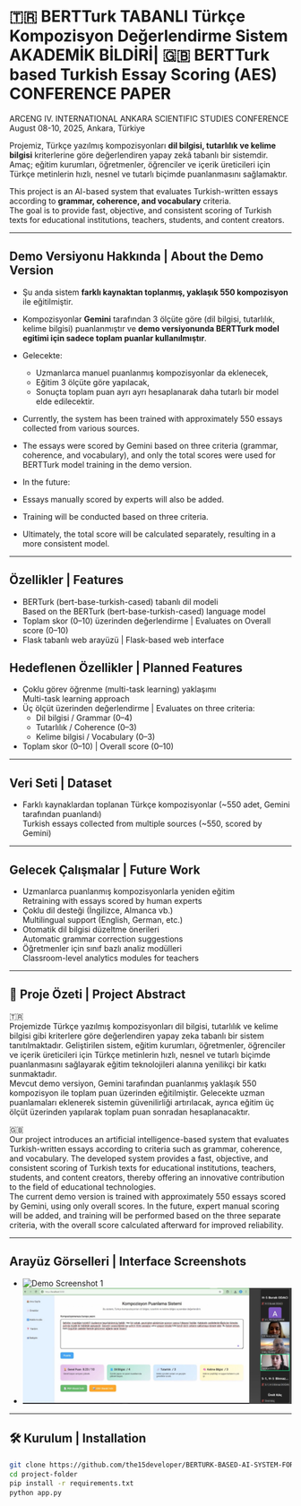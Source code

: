 # 🇹🇷 BERTTurk TABANLI Türkçe Kompozisyon Değerlendirme Sistem AKADEMİK BİLDİRİ| 🇬🇧 BERTTurk based Turkish Essay Scoring (AES) CONFERENCE PAPER

ARCENG IV. INTERNATIONAL ANKARA SCIENTIFIC STUDIES CONFERENCE
August 08-10, 2025, Ankara, Türkiye

Projemiz, Türkçe yazılmış kompozisyonları **dil bilgisi, tutarlılık ve kelime bilgisi** kriterlerine göre değerlendiren yapay zekâ tabanlı bir sistemdir.  
Amaç; eğitim kurumları, öğretmenler, öğrenciler ve içerik üreticileri için Türkçe metinlerin hızlı, nesnel ve tutarlı biçimde puanlanmasını sağlamaktır.

This project is an AI-based system that evaluates Turkish-written essays according to **grammar, coherence, and vocabulary** criteria.  
The goal is to provide fast, objective, and consistent scoring of Turkish texts for educational institutions, teachers, students, and content creators.

---

## Demo Versiyonu Hakkında | About the Demo Version
- Şu anda sistem **farklı kaynaktan toplanmış, yaklaşık 550 kompozisyon** ile eğitilmiştir.  
- Kompozisyonlar **Gemini** tarafından 3 ölçüte göre (dil bilgisi, tutarlılık, kelime bilgisi) puanlanmıştır ve **demo versiyonunda BERTTurk model egitimi için sadece toplam puanlar kullanılmıştır**.  
- Gelecekte:  
  - Uzmanlarca manuel puanlanmış kompozisyonlar da eklenecek,  
  - Eğitim 3 ölçüte göre yapılacak,  
  - Sonuçta toplam puan ayrı ayrı hesaplanarak daha tutarlı bir model elde edilecektir.
 
- Currently, the system has been trained with approximately 550 essays collected from various sources.
- The essays were scored by Gemini based on three criteria (grammar, coherence, and vocabulary), and only the total scores were used for BERTTurk model training in the demo version.
- In the future:
- Essays manually scored by experts will also be added.
- Training will be conducted based on three criteria.
- Ultimately, the total score will be calculated separately, resulting in a more consistent model.

---


## Özellikler | Features 
- BERTurk (bert-base-turkish-cased) tabanlı dil modeli  
  Based on the BERTurk (bert-base-turkish-cased) language model   
- Toplam skor (0–10) üzerinden değerlendirme | Evaluates on Overall score (0–10)
- Flask tabanlı web arayüzü | Flask-based web interface 
  
## Hedeflenen Özellikler | Planned Features 
- Çoklu görev öğrenme (multi-task learning) yaklaşımı  
  Multi-task learning approach  
- Üç ölçüt üzerinden değerlendirme | Evaluates on three criteria:
  - Dil bilgisi / Grammar (0–4)
  - Tutarlılık / Coherence (0–3)
  - Kelime bilgisi / Vocabulary (0–3)
- Toplam skor (0–10) | Overall score (0–10)    

---

## Veri Seti | Dataset
- Farklı kaynaklardan toplanan Türkçe kompozisyonlar (~550 adet, Gemini tarafından puanlandı)  
  Turkish essays collected from multiple sources (~550, scored by Gemini)  

---

## Gelecek Çalışmalar | Future Work
- Uzmanlarca puanlanmış kompozisyonlarla yeniden eğitim  
  Retraining with essays scored by human experts  
- Çoklu dil desteği (İngilizce, Almanca vb.)  
  Multilingual support (English, German, etc.)  
- Otomatik dil bilgisi düzeltme önerileri  
  Automatic grammar correction suggestions  
- Öğretmenler için sınıf bazlı analiz modülleri  
  Classroom-level analytics modules for teachers  

---

## 📑 Proje Özeti | Project Abstract
🇹🇷  
Projemizde Türkçe yazılmış kompozisyonları dil bilgisi, tutarlılık ve kelime bilgisi gibi kriterlere göre değerlendiren yapay zeka tabanlı bir sistem tanıtılmaktadır. Geliştirilen sistem, eğitim kurumları, öğretmenler, öğrenciler ve içerik üreticileri için Türkçe metinlerin hızlı, nesnel ve tutarlı biçimde puanlanmasını sağlayarak eğitim teknolojileri alanına yenilikçi bir katkı sunmaktadır.  
Mevcut demo versiyon, Gemini tarafından puanlanmış yaklaşık 550 kompozisyon ile toplam puan üzerinden eğitilmiştir. Gelecekte uzman puanlamaları eklenerek sistemin güvenilirliği artırılacak, ayrıca eğitim üç ölçüt üzerinden yapılarak toplam puan sonradan hesaplanacaktır.  

🇬🇧  
Our project introduces an artificial intelligence-based system that evaluates Turkish-written essays according to criteria such as grammar, coherence, and vocabulary. The developed system provides a fast, objective, and consistent scoring of Turkish texts for educational institutions, teachers, students, and content creators, thereby offering an innovative contribution to the field of educational technologies.  
The current demo version is trained with approximately 550 essays scored by Gemini, using only overall scores. In the future, expert manual scoring will be added, and training will be performed based on the three separate criteria, with the overall score calculated afterward for improved reliability.  

---

## Arayüz Görselleri | Interface Screenshots


- ![Demo Screenshot 1](lınkedin1.jpeg)  
- ![Demo Screenshot 2](linkedin2.jpeg)  


---

## 🛠️ Kurulum | Installation
```bash
git clone https://github.com/the15developer/BERTURK-BASED-AI-SYSTEM-FOR-AUTOMATICALLY-SCORING-TURKISH-ESSAYS.git
cd project-folder
pip install -r requirements.txt
python app.py
